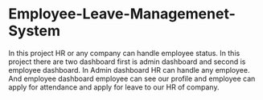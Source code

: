 # Employee-Leave-Managemenet-System
In this project HR or any company can handle employee status. In this project there are two dashboard first is admin dashboard and second is employee dashboard. In Admin dashboard HR can handle any employee. And employee dashboard employee can see our profile and employee can apply for attendance and apply for leave to our HR of company.

